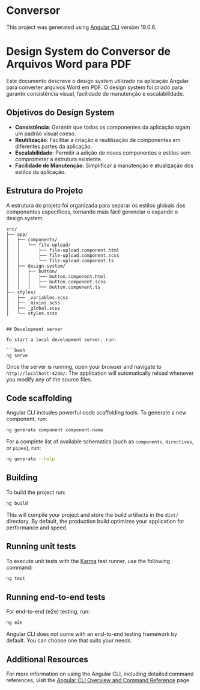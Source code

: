 # Conversor

This project was generated using [Angular CLI](https://github.com/angular/angular-cli) version 19.0.6.

# Design System do Conversor de Arquivos Word para PDF

Este documento descreve o design system utilizado na aplicação Angular para converter arquivos Word em PDF. O design system foi criado para garantir consistência visual, facilidade de manutenção e escalabilidade.

## Objetivos do Design System

- **Consistência**: Garantir que todos os componentes da aplicação sigam um padrão visual coeso.
- **Reutilização**: Facilitar a criação e reutilização de componentes em diferentes partes da aplicação.
- **Escalabilidade**: Permitir a adição de novos componentes e estilos sem comprometer a estrutura existente.
- **Facilidade de Manutenção**: Simplificar a manutenção e atualização dos estilos da aplicação.

## Estrutura do Projeto

A estrutura do projeto foi organizada para separar os estilos globais dos componentes específicos, tornando mais fácil gerenciar e expandir o design system.

```plaintext
src/
├── app/
│   ├── components/
│   │   └── file-upload/
│   │       ├── file-upload.component.html
│   │       ├── file-upload.component.scss
│   │       └── file-upload.component.ts
│   ├── design-system/
│   │   ├── button/
│   │   │   ├── button.component.html
│   │   │   ├── button.component.scss
│   │   │   └── button.component.ts
├── styles/
│   ├── _variables.scss
│   ├── _mixins.scss
│   ├── _global.scss
│   └── styles.scss


## Development server

To start a local development server, run:

```bash
ng serve
```

Once the server is running, open your browser and navigate to `http://localhost:4200/`. The application will automatically reload whenever you modify any of the source files.

## Code scaffolding

Angular CLI includes powerful code scaffolding tools. To generate a new component, run:

```bash
ng generate component component-name
```

For a complete list of available schematics (such as `components`, `directives`, or `pipes`), run:

```bash
ng generate --help
```

## Building

To build the project run:

```bash
ng build
```

This will compile your project and store the build artifacts in the `dist/` directory. By default, the production build optimizes your application for performance and speed.

## Running unit tests

To execute unit tests with the [Karma](https://karma-runner.github.io) test runner, use the following command:

```bash
ng test
```

## Running end-to-end tests

For end-to-end (e2e) testing, run:

```bash
ng e2e
```

Angular CLI does not come with an end-to-end testing framework by default. You can choose one that suits your needs.

## Additional Resources

For more information on using the Angular CLI, including detailed command references, visit the [Angular CLI Overview and Command Reference](https://angular.dev/tools/cli) page.
